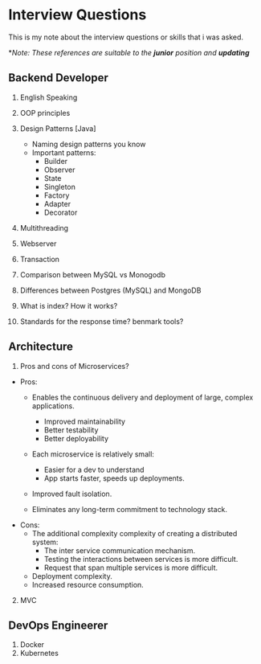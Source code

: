 # Interview Questions
This is my note about the interview questions or skills that i was asked.

**Note: These references are suitable to the __junior__ position and __updating__*

## Backend Developer
1. English Speaking
2. OOP principles
3. Design Patterns [Java]
    - Naming design patterns you know
    - Important patterns:
        - Builder
        - Observer
        - State
        - Singleton
        - Factory
        - Adapter
        - Decorator

4. Multithreading
5. Webserver
6. Transaction
7. Comparison between MySQL vs Monogodb
8. Differences between Postgres (MySQL) and MongoDB
9. What is index? How it works?
10. Standards for the response time? benmark tools? 

## Architecture
1. Pros and cons of Microservices?
- Pros:
    - Enables the continuous delivery and deployment of large, complex applications.
        - Improved maintainability
        - Better testability
        - Better deployability
        
    - Each microservice is relatively small:
        - Easier for a dev to understand
        - App starts faster, speeds up deployments.
    - Improved fault isolation.
    - Eliminates any long-term commitment to technology stack.
- Cons:
    - The additional complexity complexity of creating a distributed system:
        - The inter service communication mechanism.
        - Testing the interactions between services is more difficult.
        - Request that span multiple services is more difficult.
    - Deployment complexity.
    - Increased resource consumption.

2. MVC

## DevOps Engineerer
1. Docker
2. Kubernetes

